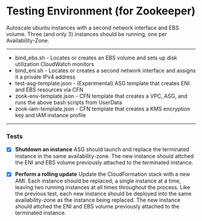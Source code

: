 # Testing Environment (for Zookeeper)


Autoscale ubuntu instances with a second network interface and EBS volume.  Three (and only 3) instances should be running, one per Availability-Zone.

---

* bind_ebs.sh - Locates or creates an EBS volume and sets up disk utilization CloudWatch monitors
* bind_eni.sh - Locates or creates a second network interface and assigns it a private IPv4 address
* test-asg-template.json - (Experimental) ASG template that creates ENI and EBS resources via CFN
* zook-env-template.json - CFN template that creates a VPC, ASG, and runs the above bash scripts from UserData
* zook-iam-template.json - CFN template that creates a KMS encryption key and IAM instance profile

---

### Tests

- [x] **Shutdown an instance** ASG should launch and replace the terminated instance in the same availability-zone. The new instance should attched the ENI and EBS volume previously attached to the terminated instance.

- [x] **Perform a rolling update**  Update the CloudFormation stack with a new AMI. Each instance should be replaced, a single instance at a time, leaving two running instances at all times throughout the process. Like the previous test, each new instance should be deployed into the same availability-zone as the instance being replaced. The new instance should attched the ENI and EBS volume previously attached to the terminated instance.

